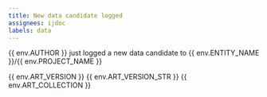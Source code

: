 ```yaml
---
title: New data candidate logged
assignees: ijdoc
labels: data
---
```

{{ env.AUTHOR }} just logged a new data candidate to {{ env.ENTITY_NAME }}/{{ env.PROJECT_NAME }}

{{ env.ART_VERSION }}
{{ env.ART_VERSION_STR }}
{{ env.ART_COLLECTION }}
